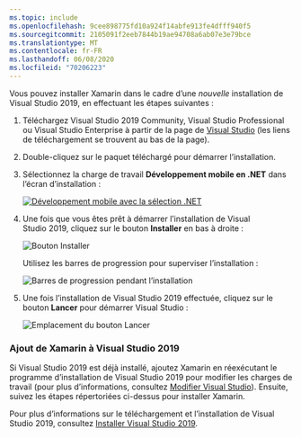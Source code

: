 ```yaml
---
ms.topic: include
ms.openlocfilehash: 9cee898775fd10a924f14abfe913fe4dfff940f5
ms.sourcegitcommit: 2105091f2eeb7844b19ae94708a6ab07e3e79bce
ms.translationtype: MT
ms.contentlocale: fr-FR
ms.lasthandoff: 06/08/2020
ms.locfileid: "70206223"
---
```

Vous pouvez installer Xamarin dans le cadre d’une _nouvelle_ installation de Visual Studio 2019, en effectuant les étapes suivantes :

1. Téléchargez Visual Studio 2019 Community, Visual Studio Professional ou Visual Studio Enterprise à partir de la page de [Visual Studio](https://visualstudio.microsoft.com/vs/) (les liens de téléchargement se trouvent au bas de la page).

2. Double-cliquez sur le paquet téléchargé pour démarrer l’installation.

3. Sélectionnez la charge de travail **Développement mobile en .NET** dans l’écran d’installation :

    [![Développement mobile avec la sélection .NET](~/get-started/installation/windows-images/vs2019-mobile-dev-workload-sml.png)](~/get-started/installation/windows-images/vs2019-mobile-dev-workload.png#lightbox)

4. Une fois que vous êtes prêt à démarrer l’installation de Visual Studio 2019, cliquez sur le bouton **Installer** en bas à droite :

    ![Bouton Installer](~/get-started/installation/windows-images/vs2019-click-install.png)

   Utilisez les barres de progression pour superviser l’installation :

    ![Barres de progression pendant l’installation](~/get-started/installation/windows-images/vs2019-progress-bars.png)

5. Une fois l’installation de Visual Studio 2019 effectuée, cliquez sur le bouton **Lancer** pour démarrer Visual Studio :

    ![Emplacement du bouton Lancer](~/get-started/installation/windows-images/vs2019-launch.png)

<a name="vs2019" />

### <a name="adding-xamarin-to-visual-studio-2019"></a>Ajout de Xamarin à Visual Studio 2019

Si Visual Studio 2019 est déjà installé, ajoutez Xamarin en réexécutant le programme d’installation de Visual Studio 2019 pour modifier les charges de travail (pour plus d’informations, consultez [Modifier Visual Studio](https://docs.microsoft.com/visualstudio/install/modify-visual-studio)). Ensuite, suivez les étapes répertoriées ci-dessus pour installer Xamarin.

Pour plus d’informations sur le téléchargement et l’installation de Visual Studio 2019, consultez [Installer Visual Studio 2019](https://docs.microsoft.com/visualstudio/install/install-visual-studio).
